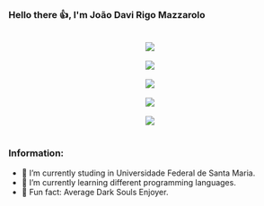 ### Hello there 👍, I'm João Davi Rigo Mazzarolo

</br>

<div align="center">
  <img align="center" src="https://github-readme-stats.vercel.app/api?username=Mazzarolo&show_icons=true&theme=radical" />
</div>

</br>

<div align="center">
  <img align="center" src="https://giffiles.alphacoders.com/146/14623.gif" />
</div>

</br>

<div align="center">
  <img align="center" src="https://github-readme-stats.vercel.app/api/top-langs/?username=Mazzarolo&layout=compact&theme=radical" />
</div>

</br>

<div align="center">
  <img align="center" src="https://giffiles.alphacoders.com/209/209661.gif" />
</div>

</br>

<div align="center">
  <img align="center" src="https://giffiles.alphacoders.com/146/14616.gif" />
</div>

</br>

### Information:

- 🔭 I’m currently studing in Universidade Federal de Santa Maria.
- 🌱 I’m currently learning different programming languages.
- 🎱 Fun fact: Average Dark Souls Enjoyer.
